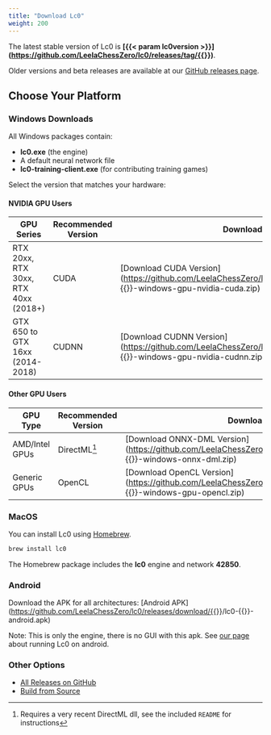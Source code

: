 ```yaml
---
title: "Download Lc0"
weight: 200
---
```


The latest stable version of Lc0 is **[{{< param lc0version >}}](https://github.com/LeelaChessZero/lc0/releases/tag/{{<param lc0version>}})**.

Older versions and beta releases are available at our [GitHub releases page](https://github.com/LeelaChessZero/lc0/releases).

## Choose Your Platform

### Windows Downloads

All Windows packages contain:
- **lc0.exe** (the engine)
- A default neural network file
- **lc0-training-client.exe** (for contributing training games)

Select the version that matches your hardware:

#### NVIDIA GPU Users
| GPU Series | Recommended Version | Download Link |
|------------|---------------------|---------------|
| RTX 20xx, RTX 30xx, RTX 40xx (2018+) | CUDA | [Download CUDA Version](https://github.com/LeelaChessZero/lc0/releases/download/{{<param lc0version>}}/lc0-{{<param lc0version>}}-windows-gpu-nvidia-cuda.zip) |
| GTX 650 to GTX 16xx (2014-2018) | CUDNN | [Download CUDNN Version](https://github.com/LeelaChessZero/lc0/releases/download/{{<param lc0version>}}/lc0-{{<param lc0version>}}-windows-gpu-nvidia-cudnn.zip) |

#### Other GPU Users
| GPU Type | Recommended Version | Download Link |
|----------|---------------------|---------------|
| AMD/Intel GPUs | DirectML[^1] | [Download ONNX-DML Version](https://github.com/LeelaChessZero/lc0/releases/download/{{<param lc0version>}}/lc0-{{<param lc0version>}}-windows-onnx-dml.zip) |
| Generic GPUs | OpenCL | [Download OpenCL Version](https://github.com/LeelaChessZero/lc0/releases/download/{{<param lc0version>}}/lc0-{{<param lc0version>}}-windows-gpu-opencl.zip) |

[^1]: Requires a very recent DirectML dll, see the included `README` for instructions

### MacOS

You can install Lc0 using [Homebrew](https://brew.sh/). 

```bash
brew install lc0
```

The Homebrew package includes the **lc0** engine and network **42850**.

### Android

Download the APK for all architectures:
[Android APK](https://github.com/LeelaChessZero/lc0/releases/download/{{<param lc0version>}}/lc0-{{<param lc0version>}}-android.apk)

Note: This is only the engine, there is no GUI with this apk. See [our page](https://lczero.org/dev/wiki/running-lc0-on-android-with-a-chess-gui/) about running Lc0 on android.

### Other Options
- [All Releases on GitHub](https://github.com/LeelaChessZero/lc0/releases)
- [Build from Source](https://github.com/LeelaChessZero/lc0/blob/master/README.md#building-and-running-lc0)
